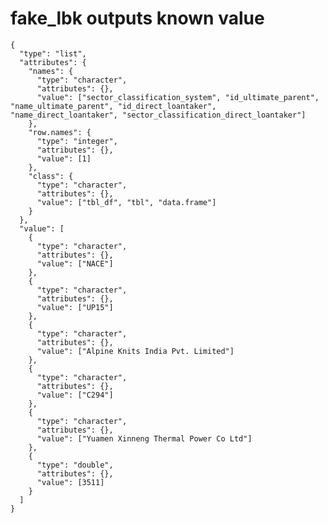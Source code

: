 # fake_lbk outputs known value

    {
      "type": "list",
      "attributes": {
        "names": {
          "type": "character",
          "attributes": {},
          "value": ["sector_classification_system", "id_ultimate_parent", "name_ultimate_parent", "id_direct_loantaker", "name_direct_loantaker", "sector_classification_direct_loantaker"]
        },
        "row.names": {
          "type": "integer",
          "attributes": {},
          "value": [1]
        },
        "class": {
          "type": "character",
          "attributes": {},
          "value": ["tbl_df", "tbl", "data.frame"]
        }
      },
      "value": [
        {
          "type": "character",
          "attributes": {},
          "value": ["NACE"]
        },
        {
          "type": "character",
          "attributes": {},
          "value": ["UP15"]
        },
        {
          "type": "character",
          "attributes": {},
          "value": ["Alpine Knits India Pvt. Limited"]
        },
        {
          "type": "character",
          "attributes": {},
          "value": ["C294"]
        },
        {
          "type": "character",
          "attributes": {},
          "value": ["Yuamen Xinneng Thermal Power Co Ltd"]
        },
        {
          "type": "double",
          "attributes": {},
          "value": [3511]
        }
      ]
    }

